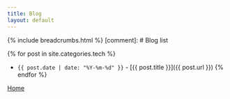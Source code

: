 ```yaml
---
title: Blog
layout: default
---
```


{% include breadcrumbs.html %}
[comment]: # Blog list

{% for post in site.categories.tech %}
- `{{ post.date | date: "%Y-%m-%d" }}` - [{{ post.title }}]({{ post.url }}) {% endfor %}

[Home](/)